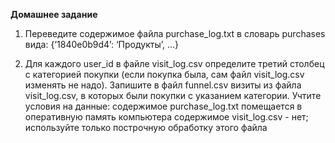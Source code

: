 **Домашнее задание**

1. Переведите содержимое файла purchase_log.txt в словарь purchases вида:
{‘1840e0b9d4’: ‘Продукты’, …}


2. Для каждого user_id в файле visit_log.csv определите третий столбец с категорией покупки (если покупка была, сам файл visit_log.csv изменять не надо). Запишите в файл funnel.csv визиты из файла visit_log.csv, в которых были покупки с указанием категории.
Учтите условия на данные:
содержимое purchase_log.txt помещается в оперативную память компьютера
содержимое visit_log.csv - нет; используйте только построчную обработку этого файла